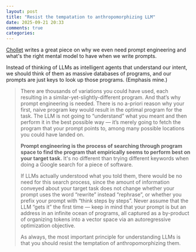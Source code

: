 ```yaml
---
layout: post
title: "Resist the tempatation to anthropomorphizing LLM"
date: 2025-09-21 20:33
comments: true
categories: 
---
```


[Chollet](https://fchollet.substack.com/p/how-i-think-about-llm-prompt-engineering) 
writes a great piece on why we even need prompt engineering and what's the right 
mental model to have when we write prompts. 

Instead of thinking of LLMs as intelligent agents that understand our intent,
we should think of them as massive databases of programs, and our prompts are
just keys to look up those programs.  (Emphasis mine.)

> There are thousands of variations you could have used, each resulting in a
> similar-yet-slightly-different program. And that’s why prompt engineering is
> needed. There is no a-priori reason why your first, naive program key would
> result in the optimal program for the task. The LLM is not going to
> “understand” what you meant and then perform it in the best possible way —
> it’s merely going to fetch the program that your prompt points to, among many
> possible locations you could have landed on.
> 
> **Prompt engineering is the process of searching through program space to find
> the program that empirically seems to perform best on your target task.** It's
> no different than trying different keywords when doing a Google search for a
> piece of software.
> 
> If LLMs actually understood what you told them, there would be no need for
> this search process, since the amount of information conveyed about your
> target task does not change whether your prompt uses the word “rewrite”
> instead “rephrase”, or whether you prefix your prompt with “think steps by
> steps”. Never assume that the LLM “gets it” the first time — keep in mind
> that your prompt is but an address in an infinite ocean of programs, all
> captured as a by-product of organizing tokens into a vector space via an
> autoregressive optimization objective.
> 
> As always, the most important principle for understanding LLMs is that you
> should resist the temptation of anthropomorphizing them.
